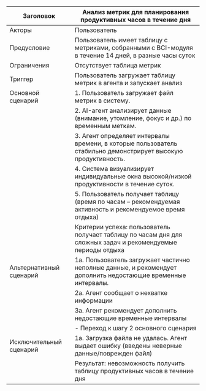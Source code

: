 | Заголовок |	Анализ метрик для планирования продуктивных часов в течение дня |
|---------- |-------------------------------------------------------------------|
|Акторы     |	Пользователь                                                    |
|Предусловие|	Пользователь имеет таблицу с метриками, собранными с BCI-модуля в течение 14 дней, в разные часы суток|
|Ограничения|	Отсутствует таблица метрик|
|Триггер    |	Пользователь загружает таблицу метрик в агента и запускает анализ|
|Основной сценарий|	1. Пользователь загружает файл метрик в систему. <br>
|           |2. AI-агент анализирует данные (внимание, утомление, фокус и др.) по временным меткам.<br>|
|           |3. Агент определяет интервалы времени, в которые пользователь стабильно демонстрирует высокую продуктивность.<br>|
|           |4. Система визуализирует индивидуальные окна высокой/низкой продуктивности в течение суток.<br>|
|           |5. Пользователь получает таблицу (время по часам – рекомендуемая активность и рекомендуемое время отдыха)|
|           |Критерии успеха: пользователь получает таблицу по часам дня для сложных задач и рекомендуемые периоды отдыха|
|Альтернативный сценарий|	1a. Пользователь загружает частично неполные данные, и рекомендует дополнить недостающие временные интервалы.|
|           |2a. Агент сообщает о нехватке информации|
|           |3a. Агент рекомендует дополнить недостающие временные интервалы|
|           |-	Переход к шагу 2 основного сценария|
|Исключительный сценарий| 1а. Загрузка файла не удалась. Агент выдает ошибку (введены неверные данные/поврежден файл)
|           |Результат: невозможность получить таблицу продуктивных часов в течение дня|
